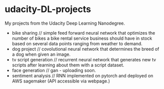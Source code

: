 # udacity-DL-projects
My projects from the Udacity Deep Learning Nanodegree.
- bike sharing // simple feed forward neural network that optimizes the number of bikes a bike rental service business should have in stock based on several data points ranging from weather to demand.
- dog project // covolutional neural network that determines the breed of a dog when given an image.
- tv script generation // recurrent neural network that generates new tv scripts after learning about them with a script dataset.
- face generation // gan - uploading soon.
- sentiment analysis // RNN implemented on pytorch and deployed on AWS sagemaker (API accessible via webpage.)
